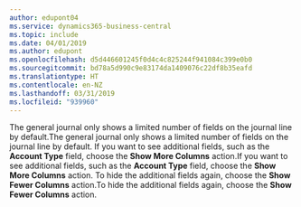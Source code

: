 ```yaml
---
author: edupont04
ms.service: dynamics365-business-central
ms.topic: include
ms.date: 04/01/2019
ms.author: edupont
ms.openlocfilehash: d5d446601245f0d4c4c825244f941084c399e0b0
ms.sourcegitcommit: bd78a5d990c9e83174da1409076c22df8b35eafd
ms.translationtype: HT
ms.contentlocale: en-NZ
ms.lasthandoff: 03/31/2019
ms.locfileid: "939960"
---
```

<span data-ttu-id="89a9d-101">The general journal only shows a limited number of fields on the journal line by default.</span><span class="sxs-lookup"><span data-stu-id="89a9d-101">The general journal only shows a limited number of fields on the journal line by default.</span></span> <span data-ttu-id="89a9d-102">If you want to see additional fields, such as the **Account Type** field, choose the **Show More Columns** action.</span><span class="sxs-lookup"><span data-stu-id="89a9d-102">If you want to see additional fields, such as the **Account Type** field, choose the **Show More Columns** action.</span></span> <span data-ttu-id="89a9d-103">To hide the additional fields again, choose the **Show Fewer Columns** action.</span><span class="sxs-lookup"><span data-stu-id="89a9d-103">To hide the additional fields again, choose the **Show Fewer Columns** action.</span></span>  
